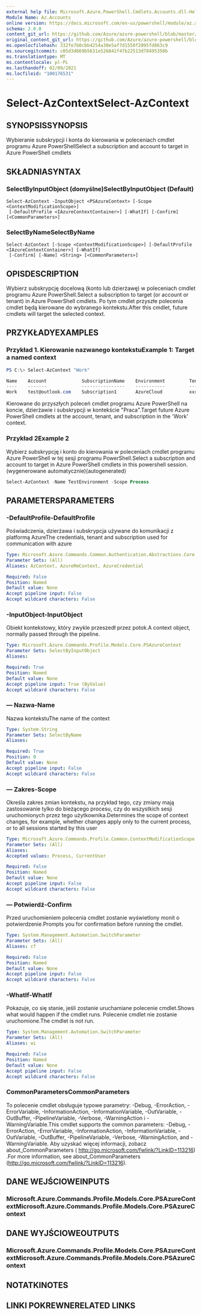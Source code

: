 ```yaml
---
external help file: Microsoft.Azure.PowerShell.Cmdlets.Accounts.dll-Help.xml
Module Name: Az.Accounts
online version: https://docs.microsoft.com/en-us/powershell/module/az.accounts/select-azcontext
schema: 2.0.0
content_git_url: https://github.com/Azure/azure-powershell/blob/master/src/Accounts/Accounts/help/Select-AzContext.md
original_content_git_url: https://github.com/Azure/azure-powershell/blob/master/src/Accounts/Accounts/help/Select-AzContext.md
ms.openlocfilehash: 332fe7b0cbb4254a30e5af7d1550f2095fd863c9
ms.sourcegitcommit: c05d3d669b5631e526841f47b22513d78495350b
ms.translationtype: MT
ms.contentlocale: pl-PL
ms.lasthandoff: 02/09/2021
ms.locfileid: "100176531"
---
```

# <span data-ttu-id="84184-101">Select-AzContext</span><span class="sxs-lookup"><span data-stu-id="84184-101">Select-AzContext</span></span>

## <span data-ttu-id="84184-102">SYNOPSIS</span><span class="sxs-lookup"><span data-stu-id="84184-102">SYNOPSIS</span></span>
<span data-ttu-id="84184-103">Wybieranie subskrypcji i konta do kierowania w poleceniach cmdlet programu Azure PowerShell</span><span class="sxs-lookup"><span data-stu-id="84184-103">Select a subscription and account to target in Azure PowerShell cmdlets</span></span>

## <span data-ttu-id="84184-104">SKŁADNIA</span><span class="sxs-lookup"><span data-stu-id="84184-104">SYNTAX</span></span>

### <span data-ttu-id="84184-105">SelectByInputObject (domyślne)</span><span class="sxs-lookup"><span data-stu-id="84184-105">SelectByInputObject (Default)</span></span>
```
Select-AzContext -InputObject <PSAzureContext> [-Scope <ContextModificationScope>]
 [-DefaultProfile <IAzureContextContainer>] [-WhatIf] [-Confirm] [<CommonParameters>]
```

### <span data-ttu-id="84184-106">SelectByName</span><span class="sxs-lookup"><span data-stu-id="84184-106">SelectByName</span></span>
```
Select-AzContext [-Scope <ContextModificationScope>] [-DefaultProfile <IAzureContextContainer>] [-WhatIf]
 [-Confirm] [-Name] <String> [<CommonParameters>]
```

## <span data-ttu-id="84184-107">OPIS</span><span class="sxs-lookup"><span data-stu-id="84184-107">DESCRIPTION</span></span>
<span data-ttu-id="84184-108">Wybierz subskrypcję docelową (konto lub dzierżawę) w poleceniach cmdlet programu Azure PowerShell.</span><span class="sxs-lookup"><span data-stu-id="84184-108">Select a  subscription to target (or account or tenant) in Azure PowerShell cmdlets.</span></span>  <span data-ttu-id="84184-109">Po tym cmdlet przyszłe polecenia cmdlet będą kierowane do wybranego kontekstu.</span><span class="sxs-lookup"><span data-stu-id="84184-109">After this cmdlet, future cmdlets will target the selected context.</span></span>

## <span data-ttu-id="84184-110">PRZYKŁADY</span><span class="sxs-lookup"><span data-stu-id="84184-110">EXAMPLES</span></span>

### <span data-ttu-id="84184-111">Przykład 1. Kierowanie nazwanego kontekstu</span><span class="sxs-lookup"><span data-stu-id="84184-111">Example 1: Target a named context</span></span>
```powershell
PS C:\> Select-AzContext "Work"

Name    Account             SubscriptionName    Environment         TenantId
----    -------             ----------------    -----------         --------
Work    test@outlook.com    Subscription1       AzureCloud          xxxxxxxx-x...
```

<span data-ttu-id="84184-112">Kierowane do przyszłych poleceń cmdlet programu Azure PowerShell na koncie, dzierżawie i subskrypcji w kontekście "Praca".</span><span class="sxs-lookup"><span data-stu-id="84184-112">Target future Azure PowerShell cmdlets at the account, tenant, and subscription in the 'Work' context.</span></span>

### <span data-ttu-id="84184-113">Przykład 2</span><span class="sxs-lookup"><span data-stu-id="84184-113">Example 2</span></span>

<span data-ttu-id="84184-114">Wybierz subskrypcję i konto do kierowania w poleceniach cmdlet programu Azure PowerShell w tej sesji programu PowerShell.</span><span class="sxs-lookup"><span data-stu-id="84184-114">Select a subscription and account to target in Azure PowerShell cmdlets in this powershell session.</span></span> <span data-ttu-id="84184-115">(wygenerowane automatycznie)</span><span class="sxs-lookup"><span data-stu-id="84184-115">(autogenerated)</span></span>

```powershell <!-- Aladdin Generated Example --> 
Select-AzContext -Name TestEnvironment -Scope Process
```

## <span data-ttu-id="84184-116">PARAMETERS</span><span class="sxs-lookup"><span data-stu-id="84184-116">PARAMETERS</span></span>

### <span data-ttu-id="84184-117">-DefaultProfile</span><span class="sxs-lookup"><span data-stu-id="84184-117">-DefaultProfile</span></span>
<span data-ttu-id="84184-118">Poświadczenia, dzierżawa i subskrypcja używane do komunikacji z platformą Azure</span><span class="sxs-lookup"><span data-stu-id="84184-118">The credentials, tenant and subscription used for communication with azure</span></span>

```yaml
Type: Microsoft.Azure.Commands.Common.Authentication.Abstractions.Core.IAzureContextContainer
Parameter Sets: (All)
Aliases: AzContext, AzureRmContext, AzureCredential

Required: False
Position: Named
Default value: None
Accept pipeline input: False
Accept wildcard characters: False
```

### <span data-ttu-id="84184-119">-InputObject</span><span class="sxs-lookup"><span data-stu-id="84184-119">-InputObject</span></span>
<span data-ttu-id="84184-120">Obiekt kontekstowy, który zwykle przeszedł przez potok.</span><span class="sxs-lookup"><span data-stu-id="84184-120">A context object, normally passed through the pipeline.</span></span>

```yaml
Type: Microsoft.Azure.Commands.Profile.Models.Core.PSAzureContext
Parameter Sets: SelectByInputObject
Aliases:

Required: True
Position: Named
Default value: None
Accept pipeline input: True (ByValue)
Accept wildcard characters: False
```

### <span data-ttu-id="84184-121">— Nazwa</span><span class="sxs-lookup"><span data-stu-id="84184-121">-Name</span></span>
<span data-ttu-id="84184-122">Nazwa kontekstu</span><span class="sxs-lookup"><span data-stu-id="84184-122">The name of the context</span></span>

```yaml
Type: System.String
Parameter Sets: SelectByName
Aliases:

Required: True
Position: 0
Default value: None
Accept pipeline input: False
Accept wildcard characters: False
```

### <span data-ttu-id="84184-123">— Zakres</span><span class="sxs-lookup"><span data-stu-id="84184-123">-Scope</span></span>
<span data-ttu-id="84184-124">Określa zakres zmian kontekstu, na przykład tego, czy zmiany mają zastosowanie tylko do bieżącego procesu, czy do wszystkich sesji uruchomionych przez tego użytkownika.</span><span class="sxs-lookup"><span data-stu-id="84184-124">Determines the scope of context changes, for example, whether changes apply only to the current process, or to all sessions started by this user</span></span>

```yaml
Type: Microsoft.Azure.Commands.Profile.Common.ContextModificationScope
Parameter Sets: (All)
Aliases:
Accepted values: Process, CurrentUser

Required: False
Position: Named
Default value: None
Accept pipeline input: False
Accept wildcard characters: False
```

### <span data-ttu-id="84184-125">— Potwierdź</span><span class="sxs-lookup"><span data-stu-id="84184-125">-Confirm</span></span>
<span data-ttu-id="84184-126">Przed uruchomieniem polecenia cmdlet zostanie wyświetlony monit o potwierdzenie.</span><span class="sxs-lookup"><span data-stu-id="84184-126">Prompts you for confirmation before running the cmdlet.</span></span>

```yaml
Type: System.Management.Automation.SwitchParameter
Parameter Sets: (All)
Aliases: cf

Required: False
Position: Named
Default value: None
Accept pipeline input: False
Accept wildcard characters: False
```

### <span data-ttu-id="84184-127">-WhatIf</span><span class="sxs-lookup"><span data-stu-id="84184-127">-WhatIf</span></span>
<span data-ttu-id="84184-128">Pokazuje, co się stanie, jeśli zostanie uruchamiane polecenie cmdlet.</span><span class="sxs-lookup"><span data-stu-id="84184-128">Shows what would happen if the cmdlet runs.</span></span>
<span data-ttu-id="84184-129">Polecenie cmdlet nie zostanie uruchomione.</span><span class="sxs-lookup"><span data-stu-id="84184-129">The cmdlet is not run.</span></span>

```yaml
Type: System.Management.Automation.SwitchParameter
Parameter Sets: (All)
Aliases: wi

Required: False
Position: Named
Default value: None
Accept pipeline input: False
Accept wildcard characters: False
```

### <span data-ttu-id="84184-130">CommonParameters</span><span class="sxs-lookup"><span data-stu-id="84184-130">CommonParameters</span></span>
<span data-ttu-id="84184-131">To polecenie cmdlet obsługuje typowe parametry: -Debug, -ErrorAction, -ErrorVariable, -InformationAction, -InformationVariable, -OutVariable, -OutBuffer, -PipelineVariable, -Verbose, -WarningAction i -WarningVariable.</span><span class="sxs-lookup"><span data-stu-id="84184-131">This cmdlet supports the common parameters: -Debug, -ErrorAction, -ErrorVariable, -InformationAction, -InformationVariable, -OutVariable, -OutBuffer, -PipelineVariable, -Verbose, -WarningAction, and -WarningVariable.</span></span> <span data-ttu-id="84184-132">Aby uzyskać więcej informacji, zobacz about_CommonParameters ( http://go.microsoft.com/fwlink/?LinkID=113216) .</span><span class="sxs-lookup"><span data-stu-id="84184-132">For more information, see about_CommonParameters (http://go.microsoft.com/fwlink/?LinkID=113216).</span></span>

## <span data-ttu-id="84184-133">DANE WEJŚCIOWE</span><span class="sxs-lookup"><span data-stu-id="84184-133">INPUTS</span></span>

### <span data-ttu-id="84184-134">Microsoft.Azure.Commands.Profile.Models.Core.PSAzureContext</span><span class="sxs-lookup"><span data-stu-id="84184-134">Microsoft.Azure.Commands.Profile.Models.Core.PSAzureContext</span></span>

## <span data-ttu-id="84184-135">DANE WYJŚCIOWE</span><span class="sxs-lookup"><span data-stu-id="84184-135">OUTPUTS</span></span>

### <span data-ttu-id="84184-136">Microsoft.Azure.Commands.Profile.Models.Core.PSAzureContext</span><span class="sxs-lookup"><span data-stu-id="84184-136">Microsoft.Azure.Commands.Profile.Models.Core.PSAzureContext</span></span>

## <span data-ttu-id="84184-137">NOTATKI</span><span class="sxs-lookup"><span data-stu-id="84184-137">NOTES</span></span>

## <span data-ttu-id="84184-138">LINKI POKREWNE</span><span class="sxs-lookup"><span data-stu-id="84184-138">RELATED LINKS</span></span>
